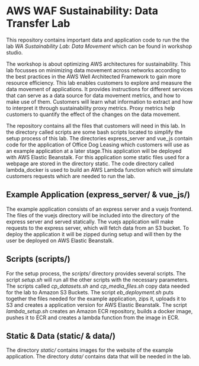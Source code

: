 # AWS WAF Sustainability: Data Transfer Lab

This repository contains important data and application code to run the the lab *WA Sustainability Lab: Data Movement* which can be found in workshop studio. 

The workshop is about optimizing AWS architectures for sustainability. This lab focusses on minimizing data movement across networks according to the best practices  in the AWS Well Architected Framework to gain more resource efficiency. This lab enables customers to explore and measure the data movement of applications. It provides instructions for different services that can serve as a data source for data movement metrics, and how to make use of them. Customers will learn what information to extract and how to interpret it through sustainability proxy metrics. Proxy metrics help customers  to quantify the effect of the changes on the data movement.

The repository contains all the files that customers will need in this lab. In the directory called scripts are some bash scripts located to simplify the setup process of this lab. The directories express_server and vue_js contain code for the application of Office Dog Leasing which customers will use as an example application at a later stage.This application will be deployed with AWS Elastic Beanstalk. For this application some static files used for a webpage are stored in the directory static. The code directory called lambda_docker is used to build an AWS Lambda function which will simulate customers requests which are needed to run the lab.

## Example Application (express_server/ & vue_js/)
The example application consists of an express server and a vuejs frontend. The files of the vuejs directory will be included into the directory of the express server and served statically. The vuejs application will make requests to the express server, which will fetch data from an S3 bucket. To deploy the application it will be zipped during setup and will then by the user be deployed on AWS Elastic Beanstalk. 

## Scripts (scripts/)
For the setup process, the *scripts/* directory provides several scripts. The script *setup.sh* will run all the other scripts with the necessary parameters. The scripts called *cp_datasets.sh* and *cp_media_files.sh* copy data needed for the lab to Amazon S3 Buckets. The script *eb_deployment.sh* puts together the files needed for the example application, zips it, uploads it to S3 and creates a application version for AWS Elastic Beanstalk. The script *lambda_setup.sh* creates an Amazon ECR repository, builds a docker image, pushes it to ECR and creates a lambda function from the image in ECR. 

## Static & Data (static/ & data/)
The directory *static/* contains images for the website of the example application. The directory *data/* contains data that will be needed in the lab. 